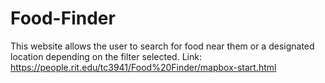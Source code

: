# Food-Finder

This website allows the user to search for food near them or a designated location depending on the filter selected.
Link: https://people.rit.edu/tc3941/Food%20Finder/mapbox-start.html
